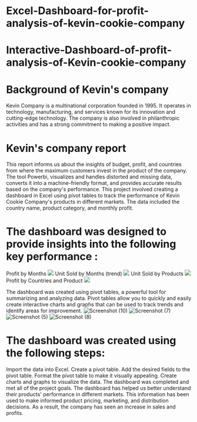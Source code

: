 # Excel-Dashboard-for-profit-analysis-of-kevin-cookie-company
# Interactive-Dashboard-of-profit-analysis-of-Kevin-cookie-company
 # Background of Kevin's company
 Kevin Company is a multinational corporation founded in 1995. It operates in technology, manufacturing, and services known for its innovation and cutting-edge technology. The company is also involved in philanthropic activities and has a strong commitment to making a positive impact.

# Kevin's company report
This report informs us about the insights of budget, profit, and countries from where the maximum customers invest in the product of the company. The tool Powerbi, visualizes and handles distorted and missing data, converts it into a machine-friendly format, and provides accurate results based on the company's performance. This project involved creating a dashboard in Excel using pivot tables to track the performance of Kevin Cookie Company's products in different markets. The data included the country name, product category, and monthly profit. 

# The dashboard was designed to provide insights into the following key performance :

Profit by Months 
![](Reasorces/profitbymonth.png)
Unit Sold by Months (trend)
![](Reasorces/unitsoldbymonths.png)
Unit Sold by Products
![](Reasorces/UnitSoldbyProducts.png)
Profit by Countries and Product
![](Reasorces/profitbycountriesandproduc.png)

The dashboard was created using pivot tables, a powerful tool for summarizing and analyzing data. Pivot tables allow you to quickly and easily create interactive charts and graphs that can be used to track trends and identify areas for improvement.
![Screenshot (10)](https://github.com/NastehoMohamud123/Excel-Dashboard-for-profit-analysis-of-kevin-cookie-company/assets/146730146/335fb4fa-efca-41af-822f-4e5b26760817)
![Screenshot (7)](https://github.com/NastehoMohamud123/Excel-Dashboard-for-profit-analysis-of-kevin-cookie-company/assets/146730146/a593bfc9-efda-4831-a875-212459ec0c26)
![Screenshot (5)](https://github.com/NastehoMohamud123/Excel-Dashboard-for-profit-analysis-of-kevin-cookie-company/assets/146730146/9aa6eeb0-6265-4449-af5e-188fb9c6176e)
![Screenshot (8)](https://github.com/NastehoMohamud123/Excel-Dashboard-for-profit-analysis-of-kevin-cookie-company/assets/146730146/6bfe0505-9b39-4556-8370-dd1a837a0134)





 # The dashboard was created using the following steps:
Import the data into Excel.
Create a pivot table.
Add the desired fields to the pivot table.
Format the pivot table to make it visually appealing.
Create charts and graphs to visualize the data.
The dashboard was completed and met all of the project goals.
The dashboard has helped us better understand their products' performance in different markets. This information has been used to make informed product pricing, marketing, and distribution decisions. As a result, the company has seen an increase in sales and profits.
